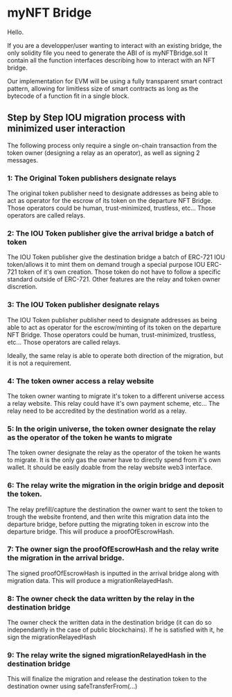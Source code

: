 # myNFT Bridge

Hello.

If you are a developper/user wanting to interact with an existing bridge, the only solidity file you need to generate the ABI of is myNFTBridge.sol
It contain all the function interfaces describing how to interact with an NFT bridge.

Our implementation for EVM will be using a fully transparent smart contract pattern, allowing for limitless size of smart contracts as long as the bytecode of a function fit in a single block.

## Step by Step IOU migration process with minimized user interaction 

The following process only require a single on-chain transaction from the token owner (designing a relay as an operator), as well as signing 2 messages.

### 1: The Original Token publishers designate relays
The original token publisher need to designate addresses as being able to act as operator for the escrow of its token on the departure NFT Bridge. Those operators could be human, trust-minimized, trustless, etc... Those operators are called relays.

### 2: The IOU Token publisher give the arrival bridge a batch of token
The IOU Token publisher give the destination bridge a batch of ERC-721 IOU token/allows it to mint them on demand trough a special purpose IOU ERC-721 token of it's own creation. Those token do not have to follow a specific standard outside of ERC-721. Other features are the relay and token owner discretion.

### 3: The IOU Token publisher designate relays
The IOU Token publisher publisher need to designate addresses as being able to act as operator for the escrow/minting of its token on the departure NFT Bridge. Those operators could be human, trust-minimized, trustless, etc... Those operators are called relays.

Ideally, the same relay is able to operate both direction of the migration, but it is not a requirement.

### 4: The token owner access a relay website
The token owner wanting to migrate it's token to a different universe access a relay website. This relay could have it's own payment scheme, etc...
The relay need to be accredited by the destination world as a relay.

### 5: In the origin universe, the token owner designate the relay as the operator of the token he wants to migrate
The token owner designate the relay as the operator of the token he wants to migrate. It is the only gas the owner have to directly spend from it's own wallet. It should be easily doable from the relay website web3 interface.

### 6: The relay write the migration in the origin bridge and deposit the token.
The relay prefill/capture the destination the owner want to sent the token to trough the website frontend, and then write this migration data into the departure bridge, before putting the migrating token in escrow into the departure bridge. This will produce a proofOfEscrowHash.

### 7: The owner sign the proofOfEscrowHash and the relay write the migration in the arrival bridge.
The signed proofOfEscrowHash is inputted in the arrival bridge along with migration data. This will produce a migrationRelayedHash.

### 8: The owner check the data written by the relay in the destination bridge
The owner check the written data in the destination bridge (it can do so independantly in the case of public blockchains). If he is satisfied with it, he sign the migrationRelayedHash 

### 9: The relay write the signed migrationRelayedHash in the destination bridge
This will finalize the migration and release the destination token to the destination owner using safeTransferFrom(...)

